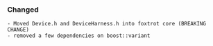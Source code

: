 <!--
A new scriv changelog fragment.

Uncomment the section that is right (remove the HTML comment wrapper).
-->


### Changed

	- Moved Device.h and DeviceHarness.h into foxtrot core (BREAKING CHANGE)
	- removed a few dependencies on boost::variant
	

